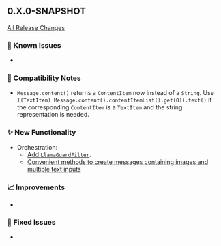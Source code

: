 ## 0.X.0-SNAPSHOT

[All Release Changes](https://github.com/SAP/ai-sdk-java/releases/)

### 🚧 Known Issues

-

### 🔧 Compatibility Notes

- `Message.content()` returns a `ContentItem` now instead of a `String`. Use `((TextItem) Message.content().contentItemList().get(0)).text()` if the corresponding `ContentItem` is a `TextItem` and the string representation is needed.

### ✨ New Functionality

- Orchestration:
  - [Add `LlamaGuardFilter`](../guides/ORCHESTRATION_CHAT_COMPLETION.md#chat-completion-filter).
  - [Convenient methods to create messages containing images and multiple text inputs](../guides/ORCHESTRATION_CHAT_COMPLETION.md#add-images-and-multiple-text-inputs-to-a-message)

### 📈 Improvements

-

### 🐛 Fixed Issues

- 
